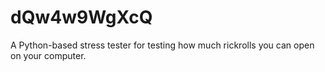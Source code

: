 # dQw4w9WgXcQ
A Python-based stress tester for testing how much rickrolls you can open on your computer.
